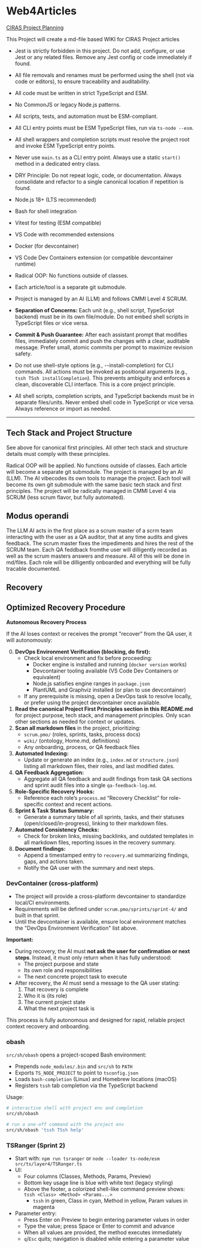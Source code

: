 # Web4Articles

[CIRAS Project Planning](https://www.ciras.org/)

This Project will create a md-file based WIKI for CIRAS Project articles



- Jest is strictly forbidden in this project. Do not add, configure, or use Jest or any related files. Remove any Jest config or code immediately if found.
- All file removals and renames must be performed using the shell (not via code or editors), to ensure traceability and auditability.
- All code must be written in strict TypeScript and ESM.
- No CommonJS or legacy Node.js patterns.
- All scripts, tests, and automation must be ESM-compliant.
- All CLI entry points must be ESM TypeScript files, run via `ts-node --esm`.
- All shell wrappers and completion scripts must resolve the project root and invoke ESM TypeScript entry points.
- Never use `main.ts` as a CLI entry point. Always use a static `start()` method in a dedicated entry class.
- DRY Principle: Do not repeat logic, code, or documentation. Always consolidate and refactor to a single canonical location if repetition is found.
- Node.js 18+ (LTS recommended)
- Bash for shell integration
- Vitest for testing (ESM compatible)
- VS Code with recommended extensions
- Docker (for devcontainer)
- VS Code Dev Containers extension (or compatible devcontainer runtime)
- Radical OOP: No functions outside of classes.
- Each article/tool is a separate git submodule.
- Project is managed by an AI (LLM) and follows CMMI Level 4 SCRUM.
- **Separation of Concerns:** Each unit (e.g., shell script, TypeScript backend) must be in its own file/module. Do not embed shell scripts in TypeScript files or vice versa.

- **Commit & Push Guarantee:** After each assistant prompt that modifies files, immediately commit and push the changes with a clear, auditable message. Prefer small, atomic commits per prompt to maximize revision safety.

- Do not use shell-style options (e.g., --install-completion) for CLI commands. All actions must be invoked as positional arguments (e.g., `tssh TSsh installCompletion`). This prevents ambiguity and enforces a clean, discoverable CLI interface. This is a core project principle.
- All shell scripts, completion scripts, and TypeScript backends must be in separate files/units. Never embed shell code in TypeScript or vice versa. Always reference or import as needed.

---

## Tech Stack and Project Structure

See above for canonical first principles. All other tech stack and structure details must comply with these principles.

Radical OOP will be applied. No functions outside of classes. Each article will become a separate git submodule. The project is managed by an AI (LLM). The AI vibecodes its own tools to manage the project. Each tool will become its own git submodule with the same basic tech stack and first principles. The project will be radically managed in CMMI Level 4 via SCRUM (less scrum flavor, but fully automated).

## Modus operandi
The LLM AI acts in the first place as a scrum master of a scrm team interacting with the user as a QA auditor, that at any time audits and gives feedback.
The scrum master fixes the impediments and hires the rest of the SCRUM team.
Each QA feddback fromthe user will dilligently recorded as well as the scrum masters answers and measure. All of this will be done in md/files.
Each role will be dilligently onboarded and everything will be fully tracable documented.

## Recovery



## Optimized Recovery Procedure


**Autonomous Recovery Process**

If the AI loses context or receives the prompt "recover" from the QA user, it will autonomously:

0. **DevOps Environment Verification (blocking, do first):**
   - Check local environment and fix before proceeding:
     - Docker engine is installed and running (`docker version` works)
     - Devcontainer tooling available (VS Code Dev Containers or equivalent)
     - Node.js satisfies engine ranges in `package.json`
     - PlantUML and Graphviz installed (or plan to use devcontainer)
   - If any prerequisite is missing, open a DevOps task to resolve locally, or prefer using the project devcontainer once available.
1. **Read the canonical Project First Principles section in this README.md** for project purpose, tech stack, and management principles. Only scan other sections as needed for context or updates.
2. **Scan all markdown files** in the project, prioritizing:
   - `scrum.pmo/` (roles, sprints, tasks, process docs)
   - `wiki/` (ontology, Home.md, definitions)
   - Any onboarding, process, or QA feedback files
3. **Automated Indexing:**  
   - Update or generate an index (e.g., `index.md` or `structure.json`) listing all markdown files, their roles, and last modified dates.
4. **QA Feedback Aggregation:**  
   - Aggregate all QA feedback and audit findings from task QA sections and sprint audit files into a single `qa-feedback-log.md`.
5. **Role-Specific Recovery Hooks:**  
   - Reference each role’s `process.md` “Recovery Checklist” for role-specific context and recent actions.
6. **Sprint & Task Status Summary:**  
   - Generate a summary table of all sprints, tasks, and their statuses (open/closed/in-progress), linking to their markdown files.
7. **Automated Consistency Checks:**  
   - Check for broken links, missing backlinks, and outdated templates in all markdown files, reporting issues in the recovery summary.
8. **Document findings:**  
   - Append a timestamped entry to `recovery.md` summarizing findings, gaps, and actions taken.
   - Notify the QA user with the summary and next steps.

### DevContainer (cross-platform)

- The project will provide a cross-platform devcontainer to standardize local/CI environments.
- Requirements will be defined under `scrum.pmo/sprints/sprint-4/` and built in that sprint.
- Until the devcontainer is available, ensure local environment matches the "DevOps Environment Verification" list above.

**Important:**

- During recovery, the AI must **not ask the user for confirmation or next steps**. Instead, it must only return when it has fully understood:
  - The project purpose and state
  - Its own role and responsibilities
  - The next concrete project task to execute
- After recovery, the AI must send a message to the QA user stating:
  1. That recovery is complete
  2. Who it is (its role)
  3. The current project state
  4. What the next project task is

This process is fully autonomous and designed for rapid, reliable project context recovery and onboarding.

### obash

`src/sh/obash` opens a project-scoped Bash environment:

- Prepends `node_modules/.bin` and `src/sh` to `PATH`
- Exports `TS_NODE_PROJECT` to point to `tsconfig.json`
- Loads `bash-completion` (Linux) and Homebrew locations (macOS)
- Registers `tssh` tab completion via the TypeScript backend

Usage:

```bash
# interactive shell with project env and completion
src/sh/obash

# run a one-off command with the project env
src/sh/obash 'tssh TSsh help'
```

### TSRanger (Sprint 2)

- Start with: `npm run tsranger` or `node --loader ts-node/esm src/ts/layer4/TSRanger.ts`
- UI:
  - Four columns (Classes, Methods, Params, Preview)
  - Bottom key usage line is blue with white text (legacy styling)
  - Above the footer, a colorized shell-like command preview shows: `tssh <Class> <Method> <Params...>`
    - `tssh` in green, Class in cyan, Method in yellow, Param values in magenta
- Parameter entry:
  - Press Enter on Preview to begin entering parameter values in order
  - Type the value; press Space or Enter to commit and advance
  - When all values are provided, the method executes immediately
  - `q`/`Esc` quits; navigation is disabled while entering a parameter value
